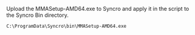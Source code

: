 Upload the MMASetup-AMD64.exe to Syncro and apply it in the script to the Syncro Bin directory. 

`C:\ProgramData\Syncro\bin\MMASetup-AMD64.exe`
